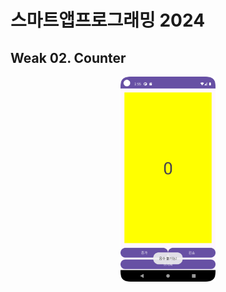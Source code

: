 # 스마트앱프로그래밍 2024

## Weak 02. Counter

<p align="center">
    <img src="img/Screenshot_20240924_115554.png" width="30%">
</p>
